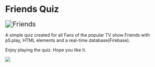 # Friends Quiz

<img src="https://ca-times.brightspotcdn.com/dims4/default/cea1013/2147483647/strip/true/crop/1486x836+0+0/resize/840x473!/quality/90/?url=https%3A%2F%2Fcalifornia-times-brightspot.s3.amazonaws.com%2F8b%2F7e%2Fd070656d7b79c3070474eff6ba35%2Fla-1562696902-3potpd2pso-snap-image" alt="Friends" style="zoom: 150%;" />

A simple quiz created for all Fans of the popular TV show Friends with p5.play, HTML elements and a real-time database(Firebase).

Enjoy playing the quiz. Hope you like it.

![](https://media1.tenor.com/images/304b4d4b609cd81b3832f07acd9ed844/tenor.gif?itemid=19442771)

